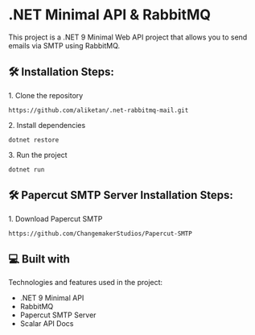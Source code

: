 # .NET Minimal API & RabbitMQ

<p id="description">This project is a .NET 9 Minimal Web API project that allows you to send emails via SMTP using RabbitMQ.</p>

<h2>🛠️ Installation Steps:</h2>

<p>1. Clone the repository</p>

```
https://github.com/aliketan/.net-rabbitmq-mail.git
```

<p>2. Install dependencies</p>

```
dotnet restore
```

<p>3. Run the project</p>

```
dotnet run
```

<h2>🛠️ Papercut SMTP Server Installation Steps:</h2>

<p>1. Download Papercut SMTP</p>

```
https://github.com/ChangemakerStudios/Papercut-SMTP
```

<h2>💻 Built with</h2>

Technologies and features used in the project:

*   .NET 9 Minimal API
*   RabbitMQ
*   Papercut SMTP Server
*   Scalar API Docs
